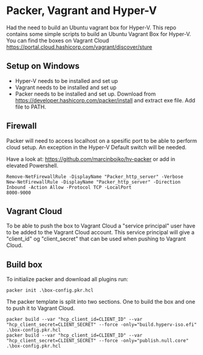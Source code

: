 # Packer, Vagrant and Hyper-V
Had the need to build an Ubuntu vagrant box for Hyper-V. This repo contains some simple scripts to build an Ubuntu Vagrant Box for Hyper-V. You can find the boxes on Vagrant Cloud https://portal.cloud.hashicorp.com/vagrant/discover/sture

## Setup on Windows
- Hyper-V needs to be installed and set up
- Vagrant needs to be installed and set up
- Packer needs to be installed and set up. Download from https://developer.hashicorp.com/packer/install and extract exe file. Add file to PATH.

## Firewall
Packer will need to access localhost on a spesific port to be able to perform cloud setup. An exception in the Hyper-V Default switch will be needed.

Have a look at: https://github.com/marcinbojko/hv-packer or add in elevated Powershell.

```
Remove-NetFirewallRule -DisplayName "Packer_http_server" -Verbose
New-NetFirewallRule -DisplayName "Packer_http_server" -Direction Inbound -Action Allow -Protocol TCP -LocalPort
8000-9000
```

## Vagrant Cloud
To be able to push the box to Vagrant Cloud a "service principal" user have to be added to the Vagrant Cloud account. This service principal will give a "client_id" og "client_secret" that can be used when pushing to Vagrant Cloud.

## Build box
To initialize packer and download all plugins run:

```
packer init .\box-config.pkr.hcl
```

The packer template is split into two sections. One to build the box and one to push it to Vagrant Cloud.

```
packer build --var "hcp_client_id=CLIENT_ID" --var "hcp_client_secret=CLIENT_SECRET" --force -only="build.hyperv-iso.efi" .\box-config.pkr.hcl
packer build --var "hcp_client_id=CLIENT_ID" --var "hcp_client_secret=CLIENT_SECRET" --force -only="publish.null.core" .\box-config.pkr.hcl
```
